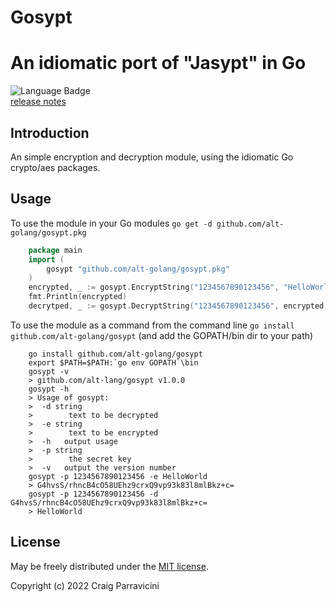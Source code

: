 # Gosypt

An idiomatic port of "Jasypt" in Go
=====================================


![Language Badge](https://img.shields.io/github/languages/top/alt-golang/gosypt) <br/>
[release notes](https://github.com/alt-golang/gosypt/blob/main/HISTORY.md)

<a name="intro">Introduction</a>
--------------------------------
An simple encryption and decryption module, using the idiomatic Go crypto/aes
packages.

<a name="usage">Usage</a>
-------------------------

To use the module in your Go modules `go get -d github.com/alt-golang/gosypt.pkg`

```go
    package main
    import (
        gosypt "github.com/alt-golang/gosypt.pkg"
    )
    encrypted, _ := gosypt.EncryptString("1234567890123456", "HelloWorld")
    fmt.Println(encrypted)
    decrytped, _ := gosypt.DecryptString("1234567890123456", encrypted)
```

To use the module as a command from the command line `go install github.com/alt-golang/gosypt`
(and add the GOPATH/bin dir to your path)

```shell
    go install github.com/alt-golang/gosypt   
    export $PATH=$PATH:`go env GOPATH`\bin
    gosypt -v
    > github.com/alt-lang/gosypt v1.0.0
    gosypt -h
    > Usage of gosypt:
    >  -d string
    >        text to be decrypted
    >  -e string
    >        text to be encrypted
    >  -h	output usage
    >  -p string
    >        the secret key
    >  -v	output the version number
    gosypt -p 1234567890123456 -e HelloWorld
    > G4hvsS/rhncB4cO58UEhz9crxQ9vp93k83l8mlBkz+c=
    gosypt -p 1234567890123456 -d G4hvsS/rhncB4cO58UEhz9crxQ9vp93k83l8mlBkz+c=
    > HelloWorld
```

<a name="license">License</a>
-----------------------------

May be freely distributed under the [MIT license](https://raw.githubusercontent.com/alt-golang/gosypt/main/LICENSE).

Copyright (c) 2022 Craig Parravicini    
